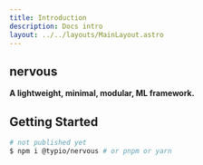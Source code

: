 ```yaml
---
title: Introduction
description: Docs intro
layout: ../../layouts/MainLayout.astro
---
```


## nervous 

**A lightweight, minimal, modular, ML framework.** 

## Getting Started

```bash
# not published yet
$ npm i @typio/nervous # or pnpm or yarn
```
